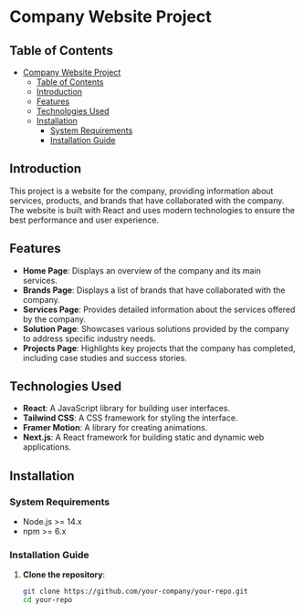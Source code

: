# Company Website Project

## Table of Contents
- [Company Website Project](#company-website-project)
  - [Table of Contents](#table-of-contents)
  - [Introduction](#introduction)
  - [Features](#features)
  - [Technologies Used](#technologies-used)
  - [Installation](#installation)
    - [System Requirements](#system-requirements)
    - [Installation Guide](#installation-guide)

## Introduction
This project is a website for the company, providing information about services, products, and brands that have collaborated with the company. The website is built with React and uses modern technologies to ensure the best performance and user experience.

## Features
- **Home Page**: Displays an overview of the company and its main services.
- **Brands Page**: Displays a list of brands that have collaborated with the company.
- **Services Page**: Provides detailed information about the services offered by the company.
- **Solution Page**: Showcases various solutions provided by the company to address specific industry needs.
- **Projects Page**: Highlights key projects that the company has completed, including case studies and success stories.

## Technologies Used
- **React**: A JavaScript library for building user interfaces.
- **Tailwind CSS**: A CSS framework for styling the interface.
- **Framer Motion**: A library for creating animations.
- **Next.js**: A React framework for building static and dynamic web applications.

## Installation
### System Requirements
- Node.js >= 14.x
- npm >= 6.x

### Installation Guide
1. **Clone the repository**:
   ```sh
   git clone https://github.com/your-company/your-repo.git
   cd your-repo